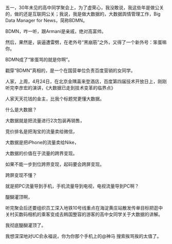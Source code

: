五一，30年未见的高中同学聚会上，为了虚荣心，我没敢说，我这些年是做公关的，做的还是互联网公关；我说，我是做大数据的，大数据舆情管理工作，Big Data Manager for News，简称BDMN。

BDMN，咋一听，跟Armani是亲戚，绝对高富帅。

然后，果然是，装逼遭雷劈，在老外号“黑崩筋”之外，又得了一个新外号：笨蛋嘛你。

BDMN成了“笨蛋骂的就是你啊”。

戳穿“BDMN”真相的，是一个在国营单位负责百度营销的女同学。

人家，上周，4月24日，在北京金隅喜来登酒店，百度第四届技术开放日上，刚刚听完李彦宏的演讲，《大数据已走到技术变革的临界点》

人家天天花钱的金主，比我个标题党更懂大数据。

什么是大数据？

大数据就是把流量进行2次包装再销售，

竞价排名是把淘宝的流量卖给微信，

大数据是把iPhone的流量卖给Nike，

大数据的价值在于流量的跨界变现。

如果不能一步到位跨界变现，起码要会跨屏变现。

跨屏变现不懂？

就是把PC流量导到手机，手机流量导到电视，电视流量导到PC啊？

醍醐灌顶啊，

听完聚会后还要组织员工深入地铁10号线重点在海淀黄庄站散发传单目标把逛中关村买数码相机的乘客变成去韩国整容的游客的高中女同学关于大数据的讲解。

我彻底醍醐灌顶了。

我想深深地对UC俞永福说，你为你那个手机上的@神马 搜索挨骂挨的太值了。
